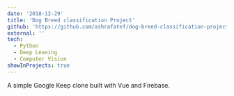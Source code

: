 ```yaml
---
date: '2018-12-29'
title: 'Dog Breed classification Project'
github: 'https://github.com/ashrafatef/dog-breed-classification-project'
external: ''
tech:
  - Python
  - Deep Leaning
  - Computer Vision
showInProjects: true
---
```


A simple Google Keep clone built with Vue and Firebase.
